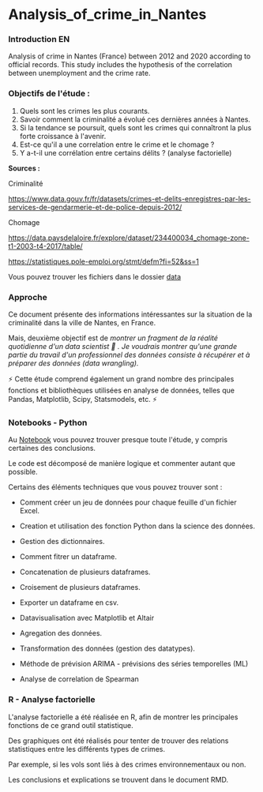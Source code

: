 # Analysis_of_crime_in_Nantes

### Introduction EN
Analysis of crime in Nantes (France) between 2012 and 2020 according to official records. This study includes the hypothesis of the correlation between unemployment and the crime rate.

### Objectifs de l'étude : 

1. Quels sont les crimes les plus courants.
2. Savoir comment la criminalité a évolué ces dernières années à Nantes.
3. Si la tendance se poursuit, quels sont les crimes qui connaîtront la plus forte croissance à l'avenir.
4. Est-ce qu'il a une correlation entre le crime et le chomage ?
5. Y a-t-il une corrélation entre certains délits ? (analyse factorielle)

**Sources :**

Criminalité

https://www.data.gouv.fr/fr/datasets/crimes-et-delits-enregistres-par-les-services-de-gendarmerie-et-de-police-depuis-2012/

Chomage

https://data.paysdelaloire.fr/explore/dataset/234400034_chomage-zone-t1-2003-t4-2017/table/

https://statistiques.pole-emploi.org/stmt/defm?fi=52&ss=1

Vous pouvez trouver les fichiers dans le dossier [data](https://github.com/PabloPerezSalazar/Analysis_of_crime_in_Nantes/tree/master/data)

### Approche 

Ce document présente des informations intéressantes sur la situation de la criminalité dans la ville de Nantes, en France.

Mais, deuxième objectif est de _montrer un fragment de la réalité quotidienne d'un data scientist 🐺 . 
Je voudrais montrer qu'une grande partie du travail d'un professionnel des données consiste à récupérer et à préparer des données (data wrangling)._

⚡️ Cette étude comprend également un grand nombre des principales fonctions et bibliothèques utilisées en analyse de données, telles que Pandas, Matplotlib, Scipy, Statsmodels, etc. ⚡️

### Notebooks - Python

Au [Notebook](https://github.com/PabloPerezSalazar/Analysis_of_crime_in_Nantes/blob/master/crime_analysis_Nantes.ipynb) vous pouvez trouver presque toute l'étude, y compris certaines des conclusions. 

Le code est décomposé de manière logique et commenter autant que possible.

Certains des éléments techniques que vous pouvez trouver sont :

- Comment créer un jeu de données pour chaque feuille d'un fichier Excel.

- Creation et utilisation des fonction Python dans la science des données.

- Gestion des dictionnaires. 

- Comment fitrer un dataframe.

- Concatenation de plusieurs dataframes.

- Croisement de plusieurs dataframes.

- Exporter un dataframe en csv.

- Datavisualisation avec Matplotlib et Altair

- Agregation des données.

- Transformation des données (gestion des datatypes).

- Méthode de prévision ARIMA - prévisions des séries temporelles (ML)

- Analyse de correlation de Spearman

### R - Analyse factorielle

L'analyse factorielle a été réalisée en R, afin de montrer les principales fonctions de ce grand outil statistique.

Des graphiques ont été réalisés pour tenter de trouver des relations statistiques entre les différents types de crimes.

Par exemple, si les vols sont liés à des crimes environnementaux ou non.

Les conclusions et explications se trouvent dans le document RMD.
